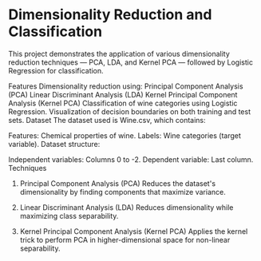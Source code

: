# Dimensionality Reduction and Classification
This project demonstrates the application of various dimensionality reduction techniques — PCA, LDA, and Kernel PCA — followed by Logistic Regression for classification.

Features
Dimensionality reduction using:
Principal Component Analysis (PCA)
Linear Discriminant Analysis (LDA)
Kernel Principal Component Analysis (Kernel PCA)
Classification of wine categories using Logistic Regression.
Visualization of decision boundaries on both training and test sets.
Dataset
The dataset used is Wine.csv, which contains:

Features: Chemical properties of wine.
Labels: Wine categories (target variable).
Dataset structure:

Independent variables: Columns 0 to -2.
Dependent variable: Last column.
Techniques
1. Principal Component Analysis (PCA)
Reduces the dataset's dimensionality by finding components that maximize variance.

2. Linear Discriminant Analysis (LDA)
Reduces dimensionality while maximizing class separability.

3. Kernel Principal Component Analysis (Kernel PCA)
Applies the kernel trick to perform PCA in higher-dimensional space for non-linear separability.
